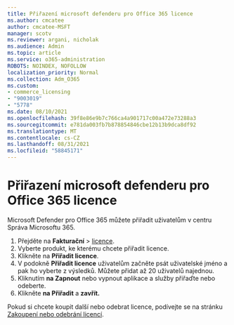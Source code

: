 ```yaml
---
title: Přiřazení microsoft defenderu pro Office 365 licence
ms.author: cmcatee
author: cmcatee-MSFT
manager: scotv
ms.reviewer: argani, nicholak
ms.audience: Admin
ms.topic: article
ms.service: o365-administration
ROBOTS: NOINDEX, NOFOLLOW
localization_priority: Normal
ms.collection: Adm_O365
ms.custom:
- commerce_licensing
- "9003019"
- "5778"
ms.date: 08/10/2021
ms.openlocfilehash: 39f8e86e9b7c766ca4a901717c00a472e73288a3
ms.sourcegitcommit: e781da003fb7b878854846cbe12b13b9dca8df92
ms.translationtype: MT
ms.contentlocale: cs-CZ
ms.lasthandoff: 08/31/2021
ms.locfileid: "58845171"
---
```

# <a name="assign-microsoft-defender-for-office-365-licenses"></a>Přiřazení microsoft defenderu pro Office 365 licence

Microsoft Defender pro Office 365 můžete přiřadit uživatelům v centru Správa Microsoftu 365.

1. Přejděte na **Fakturační**  >  [licence](https://go.microsoft.com/fwlink/p/?linkid=842264).
2. Vyberte produkt, ke kterému chcete přiřadit licence.
3. Klikněte na **Přiřadit licence**.
4. V podokně **Přiřadit licence**  uživatelům začněte psát uživatelské jméno a pak ho vyberte z výsledků. Můžete přidat až 20 uživatelů najednou.
5. Kliknutím **na Zapnout**  nebo vypnout aplikace a služby přiřaďte nebo odeberte.
6. Klikněte **na Přiřadit** a **zavřít.**

Pokud si chcete koupit další nebo odebrat licence, podívejte se na stránku [Zakoupení nebo odebrání licencí](https://docs.microsoft.com/microsoft-365/commerce/licenses/buy-licenses#buy-or-remove-licenses-for-your-business-subscription).
